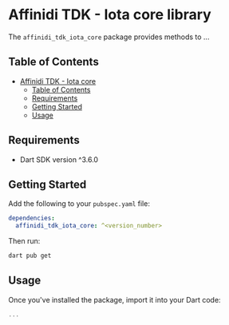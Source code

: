 # Affinidi TDK - Iota core library

The `affinidi_tdk_iota_core` package provides methods to ...

## Table of Contents

- [Affinidi TDK - Iota core](#affinidi-tdk---iota-core)
  - [Table of Contents](#table-of-contents)
  - [Requirements](#requirements)
  - [Getting Started](#getting-started)
  - [Usage](#usage)

## Requirements

- Dart SDK version ^3.6.0

## Getting Started

Add the following to your `pubspec.yaml` file:

```yaml
dependencies:
  affinidi_tdk_iota_core: ^<version_number>
```

Then run:

```bash
dart pub get
```

## Usage

Once you've installed the package, import it into your Dart code:

```dart
...
```
